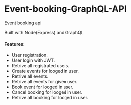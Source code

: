 # Event-booking-GraphQL-API
Event booking api

Built with Node(Express) and GraphQL

#### Features:
* User registration. 
* User login with JWT.
* Retrive all registrated users.
* Create events for looged in user.
* Retrive all events.
* Retrive all events for given user.
* Book event for looged in user.
* Cancel booking for looged in user.
* Retrive all booking for looged in user.



